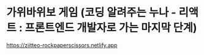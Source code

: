 # 가위바위보 게임 (코딩 알려주는 누나 - 리액트 : 프론트엔드 개발자로 가는 마지막 단계)

https://ziitteo-rockpaperscissors.netlify.app

